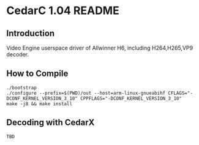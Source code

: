 # CedarC 1.04 README

## Introduction
Video Engine userspace driver of Allwinner H6, including H264,H265,VP9 decoder.

## How to Compile

```
./bootstrap
./configure --prefix=$(PWD)/out --host=arm-linux-gnueabihf CFLAGS="-DCONF_KERNEL_VERSION_3_10" CPPFLAGS="-DCONF_KERNEL_VERSION_3_10"
make -j8 && make install
```


## Decoding with CedarX
```
TBD
```
